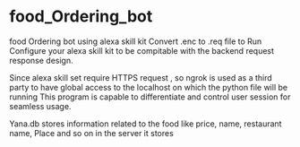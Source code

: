 # food_Ordering_bot
food Ordering bot using alexa skill kit
Convert .enc to .req file to Run
Configure your alexa skill kit to be compitable with the backend request response design.

Since alexa skill set require HTTPS request , so ngrok is used as a third party to have global access to the localhost on which the python file will be running
This program is capable to differentiate and control user session for seamless usage.

Yana.db stores information related to the food like price, name, restaurant name, Place and so on in the server it stores 
